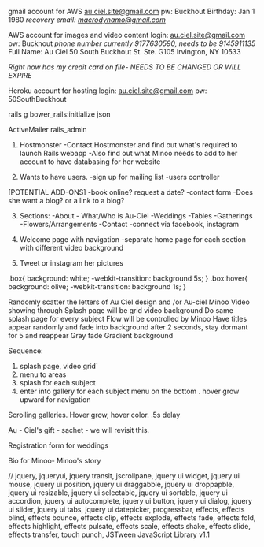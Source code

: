gmail account for AWS
au.ciel.site@gmail.com
pw: Buckhout
Birthday: Jan 1 1980
*recovery email: macrodynamo@gmail.com*

AWS account for images and video content
login: au.ciel.site@gmail.com
pw: Buckhout
*phone number currently 9177630590, needs to be 9145911135*
Full Name: Au Ciel
50 South Buckhout St. Ste. G105
Irvington, NY 10533

*Right now has my credit card on file- NEEDS TO BE CHANGED OR WILL EXPIRE*

Heroku account for hosting
login: au.ciel.site@gmail.com
pw: 50SouthBuckhout



rails g bower_rails:initialize json


ActiveMailer
rails_admin

1. Hostmonster
-Contact Hostmonster and find out what's required to launch Rails webapp
-Also find out what Minoo needs to add to her account to have databasing for her website

2. Wants to have users.
  -sign up for mailing list
  -users controller

  [POTENTIAL ADD-ONS]
  -book online? request a date?
  -contact form
  -Does she want a blog? or a link to a blog?

3. Sections:
  -About - What/Who is Au-Ciel
  -Weddings
  -Tables
  -Gatherings
  -Flowers/Arrangements
  -Contact
  -connect via facebook, instagram

4. Welcome page with navigation
  -separate home page for each section with different video background

5. Tweet or instagram her pictures

.box{
    background: white;
    -webkit-transition: background 5s;
}
.box:hover{
    background: olive;
    -webkit-transition: background 1s;
}

Randomly scatter the letters of Au Ciel design and /or Au-ciel Minoo
Video showing through
Splash page will be grid video background
Do same splash page for every subject
Flow will be controlled by Minoo
Have titles appear randomly and fade into background after 2 seconds, stay dormant for 5 and reappear
Gray fade
Gradient background


Sequence:
1. splash page, video grid`
2. menu to areas
3. splash for each subject
4. enter into gallery for each subject
menu on the bottom . hover grow upward for navigation

Scrolling galleries. Hover grow, hover color. .5s delay


Au - Ciel's gift - sachet - we will revisit this.

Registration form for weddings

Bio for Minoo- Minoo's story


// jquery, jqueryui, jquery transit, jscrollpane, jquery ui widget, jquery ui mouse, jquery ui position, jquery ui draggabble, jquery ui droppapble, jquery ui resizable, jquery ui selectable, jquery ui sortable,  jquery ui accordion, jquery ui autocomplete, jquery ui button, jquery ui dialog, jquery ui slider, jquery ui tabs, jquery ui datepicker, progressbar, effects, effects blind, effects bounce, effects clip, effects explode, effects fade, effects fold, effects highlight, effects pulsate, effects scale, effects shake, effects slide, effects transfer, touch punch, JSTween JavaScript Library v1.1
